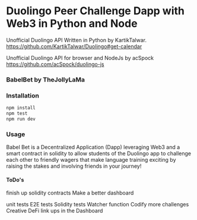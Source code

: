 # Duolingo Peer Challenge Dapp with Web3 in Python and Node

Unofficial Duolingo API Written in Python by KartikTalwar.
https://github.com/KartikTalwar/Duolingo#get-calendar

Unofficial Duolingo API for browser and NodeJs by acSpock
https://github.com/acSpock/duolingo-js



### BabelBet by TheJollyLaMa


### Installation

```sh
npm install
npm test
npm run dev
```

### Usage

Babel Bet is a Decentralized Application (Dapp) leveraging Web3 and a smart contract in solidity to allow students of the Duolingo app to challenge each other to friendly wagers that make language training exciting by raising the stakes and involving friends in your journey!

#### ToDo's

finish up solidity contracts
Make a better dashboard


unit tests
E2E tests
Solidity tests
Watcher function
Codify more challenges
Creative DeFi link ups in the Dashboard


<!--
From Kartik's Python version:

### Usage

```py
import duolingo
lingo  = duolingo.Duolingo('kartik', 'my password')
```
Note: You are now required to provide a password to get any data from the Duolingo API

### Documentation
###### Account Information
- [Get User Information](#get-user-information)
- [Get Settings](#get-settings)
- [Get Languages](#get-languages)
- [Get Friends](#get-friends)
- [Get Calendar](#get-calendar)
- [Get Streak Information](#get-streak-information)
- [Get Leaderboard](#get-leaderboard)
- [Get daily XP progress](#get-daily-xp-progress)
- [Buy Item](#buy-item)
- [Buy Streak Freeze](#buy-streak-freeze)
###### Switch account being read
- [Set username](#set-username)
###### Language Information
- [Get Language Details](#get-language-details)
- [Get Language Progress](#get-language-progress)
- [Get Known Topics](#get-known-topics)
- [Get Unknown Topics](#get-unknown-topics)
- [Get Golden Topics](#get-golden-topics)
- [Get Reviewable Topics](#get-reviewable-topics)
- [Get Known Words](#get-known-words)
- [Get Related Words](#get-related-words)
- [Get Learned Skills](#get-learned-skills)
- [Get Language from Abbreviation](#get-language-from-abbreviation)
- [Get Abbreviation Of](#get-abbreviation-of)
- [Get Translations](#get-translations)
- [Get Vocabulary](#get-vocabulary)
- [Get Language Voices](#get-language-voices)
- [Get Audio URL](#get-audio-url)
#### Get User Information
`lingo.get_user_info()`

Returns a dictionary containing various information on the user, including their
avatar, user ID, location, current language, and more.
```py
# Sample Request
lingo  = duolingo.Duolingo('kartik', '...')
print(lingo.get_user_info())

# Sample Response
{
    'admin': False,
    'avatar': 'https://s3.amazonaws.com/duolingo-images/avatars/22524/PALdVtqnHa',
    'bio': '',
    'cohort': 17,
    'contribution_points': 0,
    'created': '1 year ago',
    'fullname': 'Kartik',
    'gplus_id': None,
    'id': 22524,
    'invites_left': 3,
    'learning_language_string': 'French',
    'location': 'Toronto',
    'num_followers': 3,
    'num_following': 4,
    'twitter_id': None,
    'username': 'kartik',
    'ui_language': 'en'
}
```
#### Get Settings
`lingo.get_settings()`

Returns the user's settings.
```py
# Sample Request
lingo  = duolingo.Duolingo('kartik', '...')
print(lingo.get_user_settings())

# Sample Response
{
    'deactivated': False,
    'is_follower_by': False,
    'is_following': False,
    'notify_comment': True
}
```
#### Get Languages
`lingo.get_languages(abbreviations)`

Returns a list of languages the user is learning.
```py
# Sample Request
lingo  = duolingo.Duolingo('kartik', '...')
print(lingo.get_languages(abbreviations=True))
```
##### Parameters
`abbreviations` (boolean) *optional*  
--Returns the list of languages as abbreviations. Default=`False`.
```py
# Sample Response
['fr', 'de', 'es']
```
#### Get Friends
`lingo.get_friends()`

Returns a list of user's friends, their total points earned, and the languages
they are learning. The current user is included in this list.
```py
# Sample Request
lingo  = duolingo.Duolingo('kartik', '...')
print(lingo.get_friends())

# Sample Response
[{'languages': ['French', 'Spanish', 'German', 'Italian'],
  'points': 4791,
  'username': 'apmechev'},
 {'languages': ['French', 'Spanish'],
  'points': 1810,
  'username': 'jlfwong'},
 {'languages': ['French', 'German', 'Spanish'],
  'points': 754,
  'username': 'kartik'},
 {'languages': ['Spanish', 'French'], 'points': 718, 'username': 'vhisko'},
 {'languages': ['French', 'German'],
  'points': 579,
  'username': 'warrench04'}]
```
#### Get Calendar
`lingo.get_calendar(language_abbr)`

Returns the user's last action.
##### Parameters
`language_abbr` (string) *optional*  
--Abbreviation of a given language. Default=`None`.
#### Get Streak Information
`lingo.get_streak_info()`

Returns the current site-wide streak, including daily goal information, and
whether the streak has been extended today.
```py
# Sample Request
lingo  = duolingo.Duolingo('kartik', '...')
print(lingo.get_streak_info())

# Sample Response
{
    'site_streak': 141,
    'daily_goal': 30,
    'streak_extended_today': True
}
```
#### Get Leaderboard
`lingo.get_leaderboard(unit, before)`

Returns an ordered list containing the logged user leaderboard. You need to indicate unit as `week` or `month` to get the desired result. The `before` argument comes with the `time.time()` function, but if you need to know your leaderboard for a different date, you can pass the date in a epoch format.
```py
# Sample Request
lingo = duolingo.Duolingo('yurireis5', '...')
print(lingo.get_leaderboard('week'))
```
##### Parameters
`unit` (string) *optional*  
--Receive leaderboard data in specified units. The units `week` and `month` are recommended to receive desired results. Default=`None`.  
`before` (string) *optional*  
--Receive leaderboard data up to a specified date. Default=`time.time()`.
```py
# Sample Response
[
    {
        'unit': 'week',
        'id': 945238,
        'points': 280,
        'username': 'leticiabohrer'
    },
    {
        'unit': 'week',
        'id': 125621306,
        'points': 63,
        'username': 'Candice460698'
    },
    ...
]
```
#### Get Daily XP progress
`lingo.get_daily_xp_progress()`

Returns an ordered list containing the logged user leaderboard. You need to indicate unit as `week` or `month` to get the desired result. The `before` argument comes with the `time.time()` function, but if you need to know your leaderboard for a different date, you can pass the date in a epoch format.
Returns a dict with 3 keys: 'xp_goal', 'lessons_today', and 'xp_today'.
- xp_goal: Is your daily XP goal (int)
- lessons_today: A list of the lesson names which have been completed today
- xp_today: How much XP you have got today (int)

This method does not work if the username has been [set to something else](#set-username) after login.
```py
# Sample Request
lingo = duolingo.Duolingo('yurireis5', '...')
print(lingo.get_daily_xp_progress())

# Sample Response
{
    'xp_goal': 10,
    'lessons_today': [],
    'xp_today': 0
}
```
#### Buy Item
`lingo.buy_item(item_name, language_abbr)`

Buy a specific item in the shop. Returns the name of the item and the date and time of purchase.
```py
# Sample Request
lingo  = duolingo.Duolingo('kartik', '...')
print(lingo.buy_item('streak_freeze', 'en'))
```
##### Parameters
`item_name` (string) **required**  
--The name of the item to buy.  
`language_abbr` (string) **required**  
--Abbreviation of a given language.
```py
# Sample Response
{
    'streak_freeze': '2017-01-10 02:39:59.594327'
}
```
Note: This will return [HTTP Status Code](https://www.w3.org/Protocols/rfc2616/rfc2616-sec10.html) 400 if the item can't be bought.

#### Buy Streak Freeze
`lingo.buy_streak_freeze()`

Buy a Streak on Ice extension, if the account has enough Lingots and is not yet equipped with the extension. Returns `True` if the extension was bought, `False` otherwise.
```py
# Sample Request
lingo  = duolingo.Duolingo('kartik', '...')
print(lingo.buy_streak_freeze())

# Sample Response
True
```

#### Set username
`lingo.set_username(username)`

Sets the username, and reloads user data. This then allows you to read another user's information via the same API.
This will not work with the [get_daily_xp_progress()](#get-daily-xp-progress) method, and obviously will not allow you to buy items for other users.
```py
# Sample Request
lingo = Duolingo("kartik","...")
print(lingo.get_languages())
lingo.set_username("kartik2")
print(lingo.get_languages())

# Sample response
['French', 'German', 'Russian', 'Chinese', 'Portuguese', 'Spanish']
['French']
```

#### Get Language Details
`lingo.get_language_details(language_name)`

Returns the language details for a given language, including the current streak, the level, and total number of points.
```py
# Sample Request
lingo  = duolingo.Duolingo('kartik', '...')
print(lingo.get_language_details('French'))
```
##### Parameters
`language_name` (string) **required**  
--The name of a given language.
```py
# Sample Response
{
    'current_learning': True,
    'language': 'fr',
    'language_string': 'French',
    'learning': True,
    'level': 6,
    'points': 604,
    'streak': 0
}
```
#### Get Language Progress
`lingo.get_language_progress(language_abbr)`

Returns the language progress for a given language.
```py
# Sample Request
lingo  = duolingo.Duolingo('kartik', '...')
print(lingo.get_language_progress('fr'))
```
##### Parameters
`language_abbr` (string) **required**  
--Abbrieviation of a given language.
```py
# Sample Response
{
    'language': 'fr',
    'language_string': 'French',
    'level_left': 146,
    'level_percent': 51,
    'level_points': 300,
    'level_progress': 154,
    'next_level': 7,
    'num_skills_learned': 15,
    'points': 604,
    'points_rank': 3,
    'streak': 0
}
```
#### Get Known Topics
`lingo.get_known_topics(language_abbr)`

Returns a list containing the names of the known topics. See [`get_learned_skills`](#get-learned-skills) to return entire skill data.

Note: Order is not guaranteed.
```py
# Sample Request
lingo  = duolingo.Duolingo('kartik', '...')
print(lingo.get_known_topics('fr'))
```
##### Parameters
`language_abbr` (string) **required**  
--Abbrieviation of a given language.
```py
# Sample Response
[
    'Colors',
    'Basics 2',
    'Animals',
    'Possessives',
    'Verbs: \xcatre / Avoir',
    'Clothing',
    'Food',
    'Questions',
    'Basics',
    'Verbs: Present 1',
    'Plurals',
    'Common Phrases',
    'Adjectives 1'
]
```
#### Get Unknown Topics
`lingo.get_unknown_topics(language_abbr)`

Returns a list containing the names of the unlearned topics.

Note: Order is not guaranteed.
```py
# Sample Request
lingo  = duolingo.Duolingo('kartik', '...')
print(lingo.get_unknown_topics())
```
##### Parameters
`language_abbr` (string) **required**  
--Abbrieviation of a given language.
```py
# Sample Response
[
    'The',
    'Accusative Case',
    'Nature 1'
]
```
#### Get Golden Topics
`lingo.get_golden_topics(language_abbr)`

Returns a list containing the names of fully reviewed, or "golden", topics.

Note: Order is not guaranteed.
```py
# Sample Request
lingo  = duolingo.Duolingo('kartik', '...')
print(lingo.get_golden_topics('fr'))
```
##### Parameters
`language_abbr` (string) **required**  
--Abbrieviation of a given language.
```py
# Sample Response
[
    'Colors',
    'Basics 2',
    'Animals',
    'Possessives',
    'Verbs: \xcatre / Avoir',
    'Clothing',
    'Verbs: Present 1',
    'Plurals',
    'Common Phrases',
    'Adjectives 1'
]
```
#### Get Reviewable Topics
`lingo.get_reviewable_topics(language_abbr)`

Returns a list containing the names of learned, but not fully "golden", topics.

Note: Order is not guaranteed.
```py
# Sample Request
lingo  = duolingo.Duolingo('kartik', '...')
print(lingo.get_reviewable_topics('fr'))
```
##### Parameters
`language_abbr` (string) **required**  
--Abbrieviation of a given language.
```py
# Sample Response
[
    'Food',
    'Questions',
    'Basics'
]
```
#### Get Known Words
`lingo.get_known_words(language_abbr)`

Returns a set containing known words of a given language.
```py
# Sample Request
lingo  = duolingo.Duolingo('kartik', '...')
print(lingo.get_known_words('fr'))
```
##### Parameters
`language_abbr` (string) **required**  
--Abbrieviation of a given language.
```py
# Sample Response
[
    'absolument',
    'accept\xe9',
    'acier',
    'actuellement',
    'adopt\xe9',
    'affirme',
    'agissant',
    'agit',
    'agr\xe9able',
    'ai',
    'aient',
    'ailes',
    'aime',
    'aimerais'
]
```
#### Get Related Words
`lingo.get_related_words(word, language_abbr)`

Returns a list of "related words" from the user's vocabulary list. For example, for the German verb "gehen", ```get_related_words``` will return a list of miscellaneous conjugations like "gehe" and "gingen".

Note: The dictionaries it returns are identical in format to those returned by [`get_vocabulary`](#get-vocabulary).

```py
# Sample Request
lingo  = duolingo.Duolingo('kartik', '...')
 print(lingo.get_related_words('aller'))
 ```
 ##### Parameters
 `word` (string) **required**  
 --The word you want to retrieve related words for.  
 `language_abbr` (string) *optional*  
 --Abbreviation of a given language. Default=`None`.
 ```py
 # Sample Response
[
    {
        'last_practiced': '2015-05-27T06:01:18Z',
        'strength': 0.991741,
        'strength_bars': 4,
        'infinitive': 'aller',
        'lexeme_id': '51a2297870df84c13c7ce0b5f987ae70',
        'normalized_string': 'allait',
        'pos': 'Verb',
        'id': '51a2297870df84c13c7ce0b5f987ae70',
        'last_practiced_ms': 1432706478000.0,
        'gender': None,
        'skill': 'Verbs: Past Imperfect',
        'word_string': 'allait',
        'related_lexemes': [...],
        'skill_url_title': 'Verbs:-Past-Imperfect'
    },
    ...
]
```

#### Get Learned Skills
`lingo.get_learned_skills(language_abbr)`

Returns an ordered list containing the names of the known topics by date learned. Differs from [`get_known_topics`](#get-known-topics) in that it returns the entire skill data of each skill learned, rather than only the name.
```py
# Sample Request
lingo  = duolingo.Duolingo('kartik', '...')
print(lingo.get_learned_skills('fr'))
```
##### Parameters
`language_abbr` (string) **required**  
--Abbrieviation of a given language.
```py
# Sample Response
[
    {
        'language_string': 'French',
        'dependency_order': 0,
        'dependencies_name': [],
        'practice_recommended': False,
        'learning_threshold': 0,
        'disabled': False,
        'more_lessons': 0,
        'test_count': 3,
        'missing_lessons': 0,
        'lesson': False,
        'progress_percent': 100.0,
        'id': 'aad5e3a9fc5bb6a9b55a4d20d40c3f27',
        'description': '',
        'category': '',
        'num_lessons': 4,
        'language': 'fr',
        'strength': 0.25,
        'beginner': True,
        'title': 'Basics 1',
        'coords_y': 1,
        'coords_x': 2,
        'url_title': 'Basics-1',
        'test': True,
        'lesson_number': 1,
        'learned': True,
        'num_translation_nodes': 0,
        'learning_threshold_percentage': 0,
        'icon_color': 'blue',
        'index': '0',
        'bonus': False,
        'explanation': (string containing HTML of explanation),
        'num_lexemes': 30,
        'num_missing': 0,
        'left_lessons': 0,
        'dependencies': [],
        'known_lexemes': [...],
        'words': [list of words contained in the lesson],
        'path': [],
        'achievements': [],
        'short': 'Basics 1',
        'locked': False,
        'name': 'BASICS',
        'comment_data': {},
        'new_index': 1,
        'changed': False,
        'has_explanation': True,
        'mastered': True
    },
    ...
]
```
#### Get Language from Abbreviation
`lingo.get_language_from_abbr(language_abbr)`

When the ```language_abbr``` of a language is known, but the full language name is not, you can use this method to return the language name. This only works for languages that the user is learning.
```py
# Sample Request
lingo  = duolingo.Duolingo('kartik', '...')
print(lingo.get_language_from_abbr('fr'))
```
##### Parameters
`language_abbr` (string) **required**  
--Abbrieviation of a given language.
```py
# Sample Response
'French'
```
#### Get Abbreviation Of
`lingo.get_abbreviation_of(language_name)`

When the `language_name` of a language is known, but the language abbreviation is not, you can use this method to get the abbreviation.

Note: This only works for languages that the user is learning.
```py
# Sample Request
lingo  = duolingo.Duolingo('kartik', '...')
print(lingo.get_abbreviation_of('French'))
```
##### Parameters
`language_name` (string) **required**  
--The name of a given language.
```py
# Sample Response
'fr'
```
#### Get Translations
`lingo.get_translations(words)`

Returns the translations of a list of words passed to it. By default, the `source` is assumed to be the language of the user's Duolingo UI, and the `target` is assumed to be the user's current language, as of login time. The returned object is a dictionary containing a key for each item in the words list, with a list of translations as its value.
```py
# Sample Request
lingo  = duolingo.Duolingo('kartik', '...')
lingo.get_translations(['de', 'du'], source='de', target='fr')
```
##### Parameters
`words` (list) **required**  
--The list of words you want to translate.  
`source` (string) *optional*  
--Specifies a source language to translate the words from. Default=`None`.  
`target` (string) *optional*  
--Specifies a target language to translate the words into. Default=`None`.
```py
# Sample Response
{
    'de': ['zu', 'von', 'des', 'an', 'auf', 'aus', 'mit', 'um',
            'vor', '\xfcber'],
    'du': ['der', 'nach', 'zur', '\u2205']
}
```
#### Get Vocabulary
`lingo.get_vocabulary()`

Gets the user's vocabulary for a given language. If `language_abbr` is none, the user's current language is used.
```py
#Sample Request
lingo  = duolingo.Duolingo('kartik', '...')
print(lingo.get_vocabulary(language_abbr='de'))
```
##### Parameters
`language_abbr` (string) *optional*  
--Abbrieviation of a given language.
```py
# Sample Response
{
    language_string: "German",
    learning_language: "de",
    from_language: "en",
    language_information: {...},
    vocab_overview: [
    {
        strength_bars: 4,
        infinitive: null,
        normalized_string: "am",
        pos: "Preposition",
        last_practiced_ms: 1436422057000,
        skill: "Dative Case",
        related_lexemes: [
        "bb7397cbcb9f6665fcba49eced7b8619"
        ],
        last_practiced: "2015-07-09T06:07:37Z",
        strength: 0.999987,
        skill_url_title: "Dative-Case",
        gender: "Masculine",
        id: "2ffcc3aea9f3005d69b38083a6cac19d",
        lexeme_id: "2ffcc3aea9f3005d69b38083a6cac19d",
        word_string: "am"
        },
        ...
    ]
}
```
#### Get Language Voices
`lingo.get_language_voices(language_abbr)`

Returns a list of voices available in a given language. The list will always contain at least one voice, but that voice might not always be named 'default'. For instance, the only voice available for Turkish is named 'filiz'.
```py
# Sample Request
lingo  = duolingo.Duolingo('kartik', '...')
print(lingo.get_language_voices('fr'))
```
##### Parameters
`language_abbr` (string) **required**  
--Abbrieviation of a given language.
```py
['default', 'mathieu']
```

#### Get Audio URL
`lingo.get_audio_url(word)`

Returns the path to an audio file containing the pronunciation of the word given. The language defaults to the user's current learning language. The voice used by default is randomly selected from Duolingo's available voices. To get a specific voice, pass the voice parameter with the name of the voice. To get the default voice (which is mostly an implementation detail), set random to False without passing a voice.
```py
# Sample Request
lingo  = duolingo.Duolingo('kartik', '...')
print(lingo.get_audio_url('bonjour'))
```
##### Parameters
`word` (string) **required**  
--The word you want an audio file for.  
`language_abbr` (string) *optional*  
--Abbrieviation of a given language. Default=`None`.  
`rand` (boolean) *optional*  
--Whether to return a randomly selected language voice. Default=`True`.  
`voice` (string) *optional*  
--The name of a specific language voice. Default=`None`.
```py
# Sample Response
'https://d7mj4aqfscim2.cloudfront.net/tts/fr/token/bonjour'
``` -->
